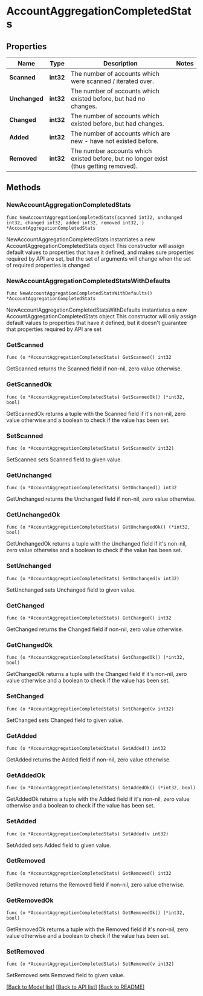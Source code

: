 # AccountAggregationCompletedStats

## Properties

Name | Type | Description | Notes
------------ | ------------- | ------------- | -------------
**Scanned** | **int32** | The number of accounts which were scanned / iterated over. | 
**Unchanged** | **int32** | The number of accounts which existed before, but had no changes. | 
**Changed** | **int32** | The number of accounts which existed before, but had changes. | 
**Added** | **int32** | The number of accounts which are new - have not existed before. | 
**Removed** | **int32** | The number accounts which existed before, but no longer exist (thus getting removed). | 

## Methods

### NewAccountAggregationCompletedStats

`func NewAccountAggregationCompletedStats(scanned int32, unchanged int32, changed int32, added int32, removed int32, ) *AccountAggregationCompletedStats`

NewAccountAggregationCompletedStats instantiates a new AccountAggregationCompletedStats object
This constructor will assign default values to properties that have it defined,
and makes sure properties required by API are set, but the set of arguments
will change when the set of required properties is changed

### NewAccountAggregationCompletedStatsWithDefaults

`func NewAccountAggregationCompletedStatsWithDefaults() *AccountAggregationCompletedStats`

NewAccountAggregationCompletedStatsWithDefaults instantiates a new AccountAggregationCompletedStats object
This constructor will only assign default values to properties that have it defined,
but it doesn't guarantee that properties required by API are set

### GetScanned

`func (o *AccountAggregationCompletedStats) GetScanned() int32`

GetScanned returns the Scanned field if non-nil, zero value otherwise.

### GetScannedOk

`func (o *AccountAggregationCompletedStats) GetScannedOk() (*int32, bool)`

GetScannedOk returns a tuple with the Scanned field if it's non-nil, zero value otherwise
and a boolean to check if the value has been set.

### SetScanned

`func (o *AccountAggregationCompletedStats) SetScanned(v int32)`

SetScanned sets Scanned field to given value.


### GetUnchanged

`func (o *AccountAggregationCompletedStats) GetUnchanged() int32`

GetUnchanged returns the Unchanged field if non-nil, zero value otherwise.

### GetUnchangedOk

`func (o *AccountAggregationCompletedStats) GetUnchangedOk() (*int32, bool)`

GetUnchangedOk returns a tuple with the Unchanged field if it's non-nil, zero value otherwise
and a boolean to check if the value has been set.

### SetUnchanged

`func (o *AccountAggregationCompletedStats) SetUnchanged(v int32)`

SetUnchanged sets Unchanged field to given value.


### GetChanged

`func (o *AccountAggregationCompletedStats) GetChanged() int32`

GetChanged returns the Changed field if non-nil, zero value otherwise.

### GetChangedOk

`func (o *AccountAggregationCompletedStats) GetChangedOk() (*int32, bool)`

GetChangedOk returns a tuple with the Changed field if it's non-nil, zero value otherwise
and a boolean to check if the value has been set.

### SetChanged

`func (o *AccountAggregationCompletedStats) SetChanged(v int32)`

SetChanged sets Changed field to given value.


### GetAdded

`func (o *AccountAggregationCompletedStats) GetAdded() int32`

GetAdded returns the Added field if non-nil, zero value otherwise.

### GetAddedOk

`func (o *AccountAggregationCompletedStats) GetAddedOk() (*int32, bool)`

GetAddedOk returns a tuple with the Added field if it's non-nil, zero value otherwise
and a boolean to check if the value has been set.

### SetAdded

`func (o *AccountAggregationCompletedStats) SetAdded(v int32)`

SetAdded sets Added field to given value.


### GetRemoved

`func (o *AccountAggregationCompletedStats) GetRemoved() int32`

GetRemoved returns the Removed field if non-nil, zero value otherwise.

### GetRemovedOk

`func (o *AccountAggregationCompletedStats) GetRemovedOk() (*int32, bool)`

GetRemovedOk returns a tuple with the Removed field if it's non-nil, zero value otherwise
and a boolean to check if the value has been set.

### SetRemoved

`func (o *AccountAggregationCompletedStats) SetRemoved(v int32)`

SetRemoved sets Removed field to given value.



[[Back to Model list]](../README.md#documentation-for-models) [[Back to API list]](../README.md#documentation-for-api-endpoints) [[Back to README]](../README.md)


